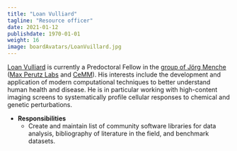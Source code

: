 ```yaml
---
title: "Loan Vulliard"
tagline: "Resource officer"
date: 2021-01-12
publishdate: 1970-01-01
weight: 16
image: boardAvatars/LoanVuillard.jpg
---
```

[Loan Vulliard](http://vulliard.loan/) is currently a Predoctoral Fellow in the [group of Jörg Menche](https://menchelab.com/) ([Max Perutz Labs](https://www.maxperutzlabs.ac.at/) and [CeMM](https://cemm.at/)). His interests include the development and application of modern computational techniques to better understand human health and disease. He is in particular working with high-content imaging screens to systematically profile cellular responses to chemical and genetic perturbations. 

- **Responsibilities**
  - Create and maintain list of community software libraries for data analysis, bibliography of literature in the field, and benchmark datasets.
